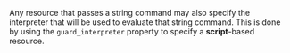 Any resource that passes a string command may also specify the
interpreter that will be used to evaluate that string command. This is
done by using the `guard_interpreter` property to specify a
**script**-based resource.